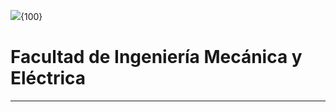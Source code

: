 ![](https://user-images.githubusercontent.com/14845203/190489800-59a8b8c6-353f-4537-bb7e-0c0a63ef1109.png){100}
# Facultad de Ingeniería Mecánica y Eléctrica
---
##  
